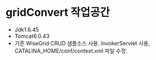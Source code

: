 # gridConvert 작업공간

- Jdk1.6.45
- Tomcat6.0.43
- 기존 WiseGrid CRUD 샘플소스 사용.
  InvokerServlet 사용, CATALINA_HOME/conf/context.xml 파일 수정.
  <Context reloadable="true" privileged="true">
  

